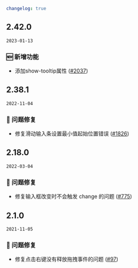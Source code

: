 ```yaml
changelog: true
```

## 2.42.0

`2023-01-13`

### 🆕 新增功能

- 添加show-tooltip属性 ([#2037](https://github.com/arco-design/arco-design-vue/pull/2037))


## 2.38.1

`2022-11-04`

### 🐛 问题修复

- 修复滑动输入条设置最小值起始位置错误 ([#1826](https://github.com/arco-design/arco-design-vue/pull/1826))


## 2.18.0

`2022-03-04`

### 🐛 问题修复

- 修复输入框改变时不会触发 change 的问题 ([#775](https://github.com/arco-design/arco-design-vue/pull/775))


## 2.1.0

`2021-11-05`

### 🐛 问题修复

- 修复点击右键没有释放拖拽事件的问题 ([#97](https://github.com/arco-design/arco-design-vue/pull/97))

